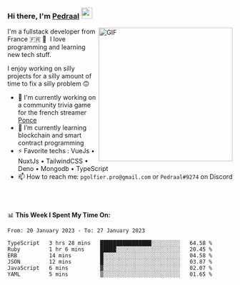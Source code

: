 ### Hi there, I'm <a href="https://pedraal.dev" target="_blank">Pedraal</a> <img src="https://media.giphy.com/media/hvRJCLFzcasrR4ia7z/giphy.gif" width="25px">
<img align="right" alt="GIF" src="https://pedraal.dev/avatar.png" width="300" height="300" />

I'm a fullstack developer from France 🇫🇷 🥖 &nbsp;I love programming and learning new
tech stuff.

I enjoy working on silly projects for a silly amount of time to fix a silly problem 🙃

- 🔭  I'm currently working on a community trivia game for the french streamer <a href="https://twitch.tv/ponce" target="_blank">Ponce</a>
- 🌱 I’m currently learning blockchain and smart contract programming
- ⚡ Favorite techs : VueJs &bull; NuxtJs &bull; TailwindCSS &bull; Deno &bull; Mongodb &bull; TypeScript
- 📫 How to reach me: `pgolfier.pro@gmail.com` or `Pedraal#9274` on Discord

<br>
<br>

📊 **This Week I Spent My Time On:**
<!--START_SECTION:waka-->

```text
From: 20 January 2023 - To: 27 January 2023

TypeScript   3 hrs 28 mins   ████████████████░░░░░░░░░   64.58 %
Ruby         1 hr 6 mins     █████░░░░░░░░░░░░░░░░░░░░   20.45 %
ERB          14 mins         █░░░░░░░░░░░░░░░░░░░░░░░░   04.58 %
JSON         12 mins         █░░░░░░░░░░░░░░░░░░░░░░░░   03.87 %
JavaScript   6 mins          ▓░░░░░░░░░░░░░░░░░░░░░░░░   02.07 %
YAML         5 mins          ▒░░░░░░░░░░░░░░░░░░░░░░░░   01.65 %
```

<!--END_SECTION:waka-->
